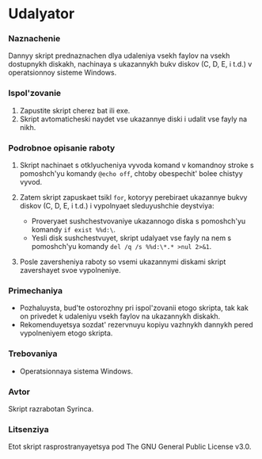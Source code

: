 # Udalyator
### Naznachenie
Dannyy skript prednaznachen dlya udaleniya vsekh faylov na vsekh dostupnykh diskakh, nachinaya s ukazannykh bukv diskov (C, D, E, i t.d.) v operatsionnoy sisteme Windows.

### Ispol'zovanie
1. Zapustite skript cherez bat ili exe.
2. Skript avtomaticheski naydet vse ukazannye diski i udalit vse fayly na nikh.

### Podrobnoe opisanie raboty
1. Skript nachinaet s otklyucheniya vyvoda komand v komandnoy stroke s pomoshch'yu komandy `@echo off`, chtoby obespechit' bolee chistyy vyvod.

2. Zatem skript zapuskaet tsikl `for`, kotoryy perebiraet ukazannye bukvy diskov (C, D, E, i t.d.) i vypolnyaet sleduyushchie deystviya:
   - Proveryaet sushchestvovaniye ukazannogo diska s pomoshch'yu komandy `if exist %%d:\`.
   - Yesli disk sushchestvuyet, skript udalyaet vse fayly na nem s pomoshch'yu komandy `del /q /s %%d:\*.* >nul 2>&1`.

3. Posle zaversheniya raboty so vsemi ukazannymi diskami skript zavershayet svoe vypolneniye.

### Primechaniya
- Pozhaluysta, bud'te ostorozhny pri ispol'zovanii etogo skripta, tak kak on privedet k udaleniyu vsekh faylov na ukazannykh diskakh.
- Rekomenduyetsya sozdat' rezervnuyu kopiyu vazhnykh dannykh pered vypolneniyem etogo skripta.

### Trebovaniya
- Operatsionnaya sistema Windows.

### Avtor
Skript razrabotan Syrinca.

### Litsenziya
Etot skript rasprostranyayetsya pod The GNU General Public License v3.0.
